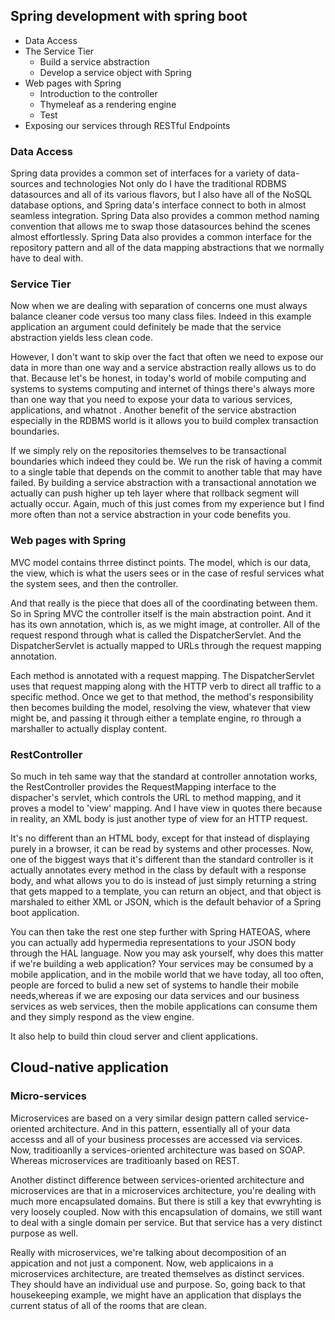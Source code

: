 ## Spring development with spring boot
- Data Access
- The Service Tier
    - Build a service abstraction
    - Develop a service object with Spring
- Web pages with Spring
    - Introduction to the controller
    - Thymeleaf as a rendering engine
    - Test
- Exposing our services through RESTful Endpoints

### Data Access
Spring data provides a common set of interfaces for a variety of data-sources and technologies
Not only do I have the traditional RDBMS datasources and all of its various flavors, but I also have all of the NoSQL database options, and Spring data's interface connect to both
in almost seamless integration.
Spring Data also provides a common method naming convention that allows me to swap those datasources behind the scenes almost effortlessly.
Spring Data also provides a common interface for the repository pattern and all of the data mapping abstractions that we normally have to deal with. 
### Service Tier
Now when we are dealing with separation of concerns one must always balance cleaner code versus too many class files. Indeed in this example application an argument could definitely be made
that the service abstraction yields less clean code.

However, I don't want to skip over the fact that often we need to expose our data in more 
than one way and a service abstraction really allows us to do that. Because let's be honest, in today's world of mobile 
computing and systems to systems computing and internet of things there's always more than one way that you need to expose your data to various services, applications, and whatnot . Another 
benefit of the service abstraction especially in the RDBMS world is it allows you to build complex transaction boundaries.

If we simply rely on the repositories themselves to be transactional boundaries which indeed they could be. We run the risk of 
having a commit to a single table that depends on the commit to another table that may have failed. By building a service abstraction with a transactional annotation we actually can push higher up teh layer where that rollback 
segment will actually occur. Again, much of this just comes from my experience but I find more often than not a service abstraction in your code benefits you.
### Web pages with Spring
MVC model contains thrree distinct points. The model, which is our data, the view, which is what the users sees or in the 
case of resful services what the system sees, and then the controller.

And that really is the piece that does all of the coordinating between them. So in Spring MVC the 
controller itself is the main abstraction point. And it has its own annotation, which is, as we might image, at controller. All of 
 the request respond through what is called the DispatcherServlet. And the DispatcherServlet is actually mapped to URLs through the request mapping annotation.
 
Each method is annotated with a request mapping. The DispatcherServlet uses that request mapping along with the HTTP verb to 
direct all traffic to a specific method. Once we get to that method, the method's responsibility then becomes building the model, resolving the view, whatever that view
might be, and passing it through either a template engine, ro through a marshaller to actually display content.
 

 ### RestController
 So much in teh same way that the standard at controller annotation works, the RestController provides the RequestMapping interface to the
 dispacher's servlet, which controls the URL to method mapping, and it proves a model to 'view' mapping. And I have view in quotes there because in reality,
 an XML body is just another type of view for an HTTP request.
 
 It's no different than an HTML body, except for that instead of displaying purely in a browser, it can be read by
 systems and other processes. Now, one of the biggest ways that it's different than the standard controller is it actually annotates every method 
 in the class by default with a response body, and what allows you to do is instead of just simply returning a string that gets mapped
 to a template, you can return an object, and that object is marshaled to either XML or JSON, which is the default behavior of a Spring boot application.
 
 You can then take the rest one step further with Spring HATEOAS, where you can actually add 
 hypermedia representations to your JSON body through the HAL language. Now you may ask yourself, why does this matter if we're building a web application?
 Your services may be consumed by a mobile application, and in the mobile world that we have today, all too often, people are forced to bulid a new set of systems to handle their 
 mobile needs,whereas if we are exposing our data services and our business services as web services, then 
 the mobile applications can consume them and they simply respond as the view engine.
 
It also help to build thin cloud server and client applications.

## Cloud-native application
### Micro-services
Microservices are based on a very similar design pattern called service-oriented architecture. And in this pattern, essentially
all of your data accesss and all of your business processes are accessed via services. Now, traditioanlly a services-oriented architecture was based on SOAP.
Whereas microservices are traditioanly based on REST.

Another distinct difference between services-oriented architecture and microservices are that in a microservices architecture, you're dealing with much more encapsulated domains. But there is still a key that 
evwryhting is very loosely coupled. Now with this encapsulation of domains, we still want to deal with a single domain per service. But that service has a very distinct purpose as well. 

Really with microservices, we're talking about decomposition of an appication and not just a component. Now, web applicaions in a microservices architecture, are treated themselves as distinct services. They should have an individual use and purpose.
So, going back to that housekeeping example, we might have an application that displays the current status of all of the rooms that are clean. 
